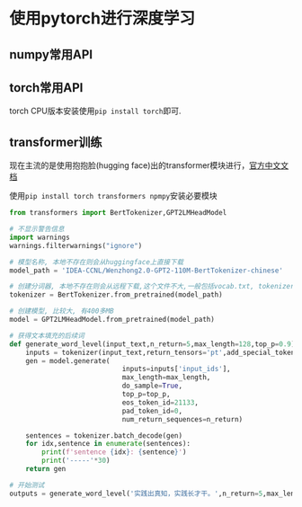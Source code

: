 # 使用pytorch进行深度学习

## numpy常用API

## torch常用API

torch CPU版本安装使用`pip install torch`即可.

## transformer训练

现在主流的是使用抱抱脸(hugging face)出的transformer模块进行，[官方中文文档](https://huggingface.co/docs/transformers/main/zh/index)

使用`pip install torch transformers npmpy`安装必要模块

```python
from transformers import BertTokenizer,GPT2LMHeadModel

# 不显示警告信息
import warnings
warnings.filterwarnings("ignore")

# 模型名称, 本地不存在则会从huggingface上直接下载
model_path = 'IDEA-CCNL/Wenzhong2.0-GPT2-110M-BertTokenizer-chinese'

# 创建分词器, 本地不存在则会从远程下载,这个文件不大,一般包括vocab.txt, tokenizer_config.json, 默认存储位置在C:\Users\用户名\.cache\huggingface\hub下
tokenizer = BertTokenizer.from_pretrained(model_path)

# 创建模型, 比较大, 有400多MB
model = GPT2LMHeadModel.from_pretrained(model_path)

# 获得文本填充的后续词
def generate_word_level(input_text,n_return=5,max_length=128,top_p=0.9):
    inputs = tokenizer(input_text,return_tensors='pt',add_special_tokens=False).to(model.device)
    gen = model.generate(
                            inputs=inputs['input_ids'],
                            max_length=max_length,
                            do_sample=True,
                            top_p=top_p,
                            eos_token_id=21133,
                            pad_token_id=0,
                            num_return_sequences=n_return)

    sentences = tokenizer.batch_decode(gen)
    for idx,sentence in enumerate(sentences):
        print(f'sentence {idx}: {sentence}')
        print('-----'*30)
    return gen

# 开始测试
outputs = generate_word_level('实践出真知，实践长才干。',n_return=5,max_length=64)
```
